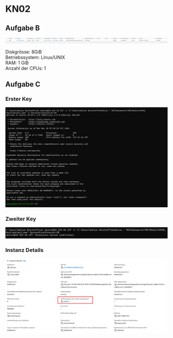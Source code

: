 # KN02

## Aufgabe B
![Instance_List](Images/Instance_List.png)

Diskgrösse: 8GiB\
Betriebssystem: Linux/UNIX\
RAM: 1 GiB\
Anzahl der CPUs: 1

## Aufgabe C

### Erster Key
![1ssh_key](Images/1ssh_key.png)

### Zweiter Key
![2ssh_key](Images/2ssh_key.png)

### Instanz Details
![Instanz_Detail](Images/Instanz-Detail.png)